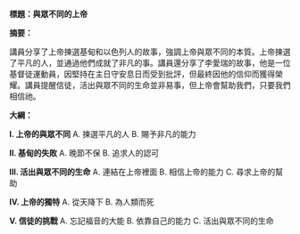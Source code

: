 **標題：與眾不同的上帝**

**摘要：**

講員分享了上帝揀選基甸和以色列人的故事，強調上帝與眾不同的本質。上帝揀選了平凡的人，並通過他們成就了非凡的事。講員還分享了李愛瑞的故事，他是一位基督徒運動員，因堅持在主日守安息日而受到批評，但最終因他的信仰而獲得榮耀。講員提醒信徒，活出與眾不同的生命並非易事，但上帝會幫助我們，只要我們相信祂。

**大綱：**

**I. 上帝的與眾不同**
    A. 揀選平凡的人
    B. 賜予非凡的能力

**II. 基甸的失敗**
    A. 晚節不保
    B. 追求人的認可

**III. 活出與眾不同的生命**
    A. 連結在上帝裡面
    B. 相信上帝的能力
    C. 尋求上帝的幫助

**IV. 上帝的獨特**
    A. 從天降下
    B. 為人類而死

**V. 信徒的挑戰**
    A. 忘記福音的大能
    B. 依靠自己的能力
    C. 活出與眾不同的生命